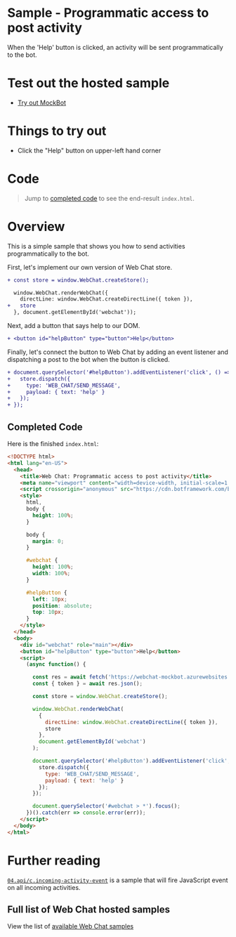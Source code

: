 # Sample - Programmatic access to post activity

When the 'Help' button is clicked, an activity will be sent programmatically to the bot.

# Test out the hosted sample

-  [Try out MockBot](https://microsoft.github.io/BotFramework-WebChat/04.api/d.post-activity-event)

# Things to try out

-  Click the "Help" button on upper-left hand corner

# Code

> Jump to [completed code](#completed-code) to see the end-result `index.html`.

# Overview

This is a simple sample that shows you how to send activities programmatically to the bot.

First, let's implement our own version of Web Chat store.

```diff
+ const store = window.WebChat.createStore();

  window.WebChat.renderWebChat({
    directLine: window.WebChat.createDirectLine({ token }),
+   store
  }, document.getElementById('webchat'));
```

Next, add a button that says help to our DOM.

```diff
+ <button id="helpButton" type="button">Help</button>
```

Finally, let's connect the button to Web Chat by adding an event listener and dispatching a post to the bot when the button is clicked.

```diff
+ document.querySelector('#helpButton').addEventListener('click', () => {
+   store.dispatch({
+     type: 'WEB_CHAT/SEND_MESSAGE',
+     payload: { text: 'help' }
+   });
+ });
```

## Completed Code

Here is the finished `index.html`:

<!-- prettier-ignore-start -->
```html
<!DOCTYPE html>
<html lang="en-US">
  <head>
    <title>Web Chat: Programmatic access to post activity</title>
    <meta name="viewport" content="width=device-width, initial-scale=1.0" />
    <script crossorigin="anonymous" src="https://cdn.botframework.com/botframework-webchat/latest/webchat.js"></script>
    <style>
      html,
      body {
        height: 100%;
      }

      body {
        margin: 0;
      }

      #webchat {
        height: 100%;
        width: 100%;
      }

      #helpButton {
        left: 10px;
        position: absolute;
        top: 10px;
      }
    </style>
  </head>
  <body>
    <div id="webchat" role="main"></div>
    <button id="helpButton" type="button">Help</button>
    <script>
      (async function() {

        const res = await fetch('https://webchat-mockbot.azurewebsites.net/directline/token', { method: 'POST' });
        const { token } = await res.json();

        const store = window.WebChat.createStore();

        window.WebChat.renderWebChat(
          {
            directLine: window.WebChat.createDirectLine({ token }),
            store
          },
          document.getElementById('webchat')
        );

        document.querySelector('#helpButton').addEventListener('click', () => {
          store.dispatch({
            type: 'WEB_CHAT/SEND_MESSAGE',
            payload: { text: 'help' }
          });
        });

        document.querySelector('#webchat > *').focus();
      })().catch(err => console.error(err));
    </script>
  </body>
</html>
```
<!-- prettier-ignore-end -->

# Further reading

[`04.api/c.incoming-activity-event`](https://github.com/microsoft/BotFramework-WebChat/tree/master/samples/15.a.incoming-activity-event) is a sample that will fire JavaScript event on all incoming activities.

## Full list of Web Chat hosted samples

View the list of [available Web Chat samples](https://github.com/microsoft/BotFramework-WebChat/tree/master/samples)
